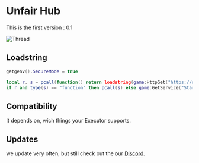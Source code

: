

# Unfair Hub
This is the first version : 0.1

![Thread](https://i.postimg.cc/7hg1h4WY/Screenshot-2025-05-09-145543.png)



## Loadstring
```lua
getgenv().SecureMode = true

local r, s = pcall(function() return loadstring(game:HttpGet("https://raw.githubusercontent.com/UnfairLTD/Xploits/refs/heads/main/UnfairHub.lua")) end)
if r and type(s) == "function" then pcall(s) else game:GetService("StarterGui"):SetCore("SendNotification", {Title="Unfair Hub", Text="Please re-execute the script.", Duration=5}) end
```


## Compatibility

It depends on, wich things your Executor supports.

## Updates
we update very often, but still check out the our [Discord](https://discord.com/invite/7m6n24djSh).

